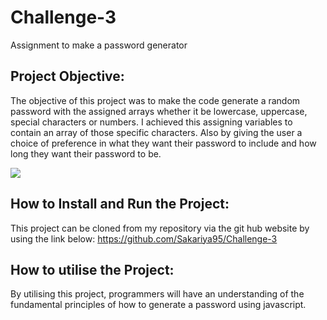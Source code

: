 # Challenge-3

Assignment to make a password generator

## Project Objective:

The objective of this project was to make the code generate a random password with the assigned arrays whether it be lowercase, uppercase, special characters or numbers. I achieved this assigning variables to contain an array of those specific characters. Also by giving the user a choice of preference in what they want their password to include and how long they want their password to be.

<img src="images/javascript-image.png">

## How to Install and Run the Project:

This project can be cloned from my repository via the git hub website
by using the link below:
https://github.com/Sakariya95/Challenge-3

## How to utilise the Project:

By utilising this project, programmers will have an understanding of the fundamental principles of how to generate a password using javascript.
